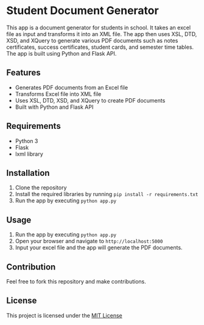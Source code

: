# Student Document Generator

This app is a document generator for students in school. It takes an excel file as input and transforms it into an XML file. The app then uses XSL, DTD, XSD, and XQuery to generate various PDF documents such as notes certificates, success certificates, student cards, and semester time tables. The app is built using Python and Flask API.

## Features
- Generates PDF documents from an Excel file
- Transforms Excel file into XML file
- Uses XSL, DTD, XSD, and XQuery to create PDF documents
- Built with Python and Flask API

## Requirements
- Python 3
- Flask
- lxml library

## Installation
1. Clone the repository
2. Install the required libraries by running `pip install -r requirements.txt`
3. Run the app by executing `python app.py`

## Usage
1. Run the app by executing `python app.py`
2. Open your browser and navigate to `http://localhost:5000`
3. Input your excel file and the app will generate the PDF documents.

## Contribution
Feel free to fork this repository and make contributions.

## License
This project is licensed under the [MIT License](https://opensource.org/licenses/MIT)
